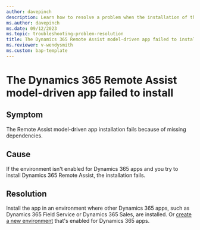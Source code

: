 ```yaml
---
author: davepinch
description: Learn how to resolve a problem when the installation of the Dynamics 365 Remote Assist model-driven app fails
ms.author: davepinch
ms.date: 09/12/2023
ms.topic: troubleshooting-problem-resolution
title: The Dynamics 365 Remote Assist model-driven app failed to install
ms.reviewer: v-wendysmith
ms.custom: bap-template
---
```


# The Dynamics 365 Remote Assist model-driven app failed to install

## Symptom

The Remote Assist model-driven app installation fails because of missing dependencies.

## Cause

If the environment isn't enabled for Dynamics 365 apps and you try to install Dynamics 365 Remote Assist, the installation fails.

## Resolution

Install the app in an environment where other Dynamics 365 apps, such as Dynamics 365 Field Service or Dynamics 365 Sales, are installed. Or  [create a new environment](#install-the-dynamics-365-remote-assist-model-driven-app) that's enabled for Dynamics 365 apps.